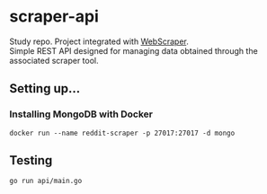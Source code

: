 # scraper-api
Study repo. Project integrated with [WebScraper](https://github.com/Serinolli/RedditScraper). <br>
Simple REST API designed for managing data obtained through the associated scraper tool.

## Setting up...

### Installing MongoDB with Docker
```
docker run --name reddit-scraper -p 27017:27017 -d mongo
```

## Testing
```
go run api/main.go
```
